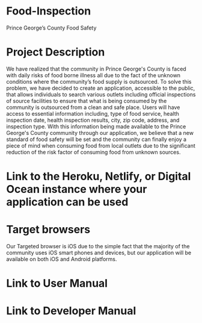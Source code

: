 # Food-Inspection
Prince George’s County Food Safety

# Project Description
We have realized that the community in Prince George's County is faced with daily risks of food borne illness all due to the fact of the unknown conditions where the community’s food supply is outsourced. To solve this problem, we have decided to create an application, accessible to the public, that allows individuals to search various outlets including official inspections of source facilities to ensure that what is being consumed by the community is outsourced from a clean and safe place. Users will have access to essential information including, type of food service, health inspection date, health inspection results, city, zip code, address, and inspection type. With this information being made available to the Prince George's County community through our application, we believe that a new standard of food safety will be set and the community can finally enjoy a piece of mind when consuming food from local outlets due to the significant reduction of the risk factor of consuming food from unknown sources. 
# Link to the Heroku, Netlify, or Digital Ocean instance where your application can be used

# Target browsers 
Our Targeted browser is iOS due to the simple fact that the majority of the community uses iOS smart phones and devices, but our application will be available on both iOS and Android platforms. 
# Link to User Manual

# Link to Developer Manual